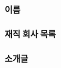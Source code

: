 <!--
제작자 설명은 제작자분의 경력, 이력 정보를 작성해주시면 됩니다.
goal: 컨텐츠에 신뢰를 부여
-->

# 이름
<!-- "아이메딧" 에서 사용하실 이름을 적어주세요. 본명, 닉네임, 커리어 네임 상관없습니다.  -->
# 재직 회사 목록
<!-- 최소 1개 이상 작성 부탁드립니다. -->
# 소개글
<!-- 상단 소개 goal에 부합한 내용을 작성해주시면 됩니다. -->
